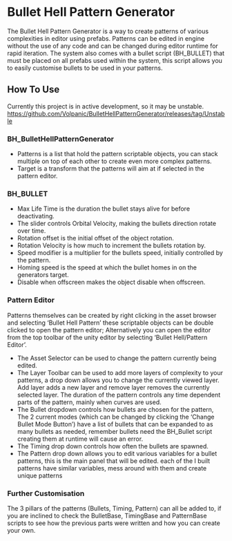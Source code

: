 # Bullet Hell Pattern Generator

The Bullet Hell Pattern Generator is a way to create patterns of various complexities in editor using prefabs. Patterns can be edited in engine without the use of any code and can be changed during editor runtime for rapid iteration. The system also comes with a bullet script (BH_BULLET) that must be placed on all prefabs used within the system, this script allows you to easily customise bullets to be used in your patterns. 

## How To Use
Currently this project is in active development, so it may be unstable. https://github.com/Volpanic/BulletHellPatternGenerator/releases/tag/Unstable

### BH_BulletHellPatternGenerator
*	Patterns is a list that hold the pattern scriptable objects, you can stack multiple on top of each other to create even more complex patterns.
*	Target is a transform that the patterns will aim at if selected in the pattern editor.

### BH_BULLET
*	Max Life Time is the duration the bullet stays alive for before deactivating.
*	The slider controls Orbital Velocity, making the bullets direction rotate over time.
*	Rotation offset is the initial offset of the object rotation.
*	Rotation Velocity is how much to increment the bullets rotation by.
*	Speed modifier is a multiplier for the bullets speed, initially controlled by the pattern.
*	Homing speed is the speed at which the bullet homes in on the generators target.
*	Disable when offscreen makes the object disable when offscreen.


### Pattern Editor

Patterns themselves can be created by right clicking in the asset browser and selecting ‘Bullet Hell Pattern’ these scriptable objects can be double clicked to open the pattern editor; Alternatively you can open the editor from the top toolbar of the unity editor by selecting ‘Bullet Hell/Pattern Editor’.

*	The Asset Selector can be used to change the pattern currently being edited.
*	The Layer Toolbar can be used to add more layers of complexity to your patterns, a drop down allows you to change the currently viewed layer. Add layer adds a new layer and remove layer removes the currently selected layer. The duration of the pattern controls any time dependent parts of the pattern, mainly when curves are used.
*	The Bullet dropdown controls how bullets are chosen for the pattern, The 2 current modes (which can be changed by clicking the ‘Change Bullet Mode Button’) have a list of bullets that can be expanded to as many bullets as needed, remember bullets need the BH_Bullet script creating them at runtime will cause an error.
*	The Timing drop down controls how often the bullets are spawned.
*	The Pattern drop down allows you to edit various variables for a bullet patterns, this is the main panel that will be edited. each of the I built patterns have similar variables, mess around with them and create unique patterns

### Further Customisation
The 3 pillars of the patterns (Bullets, Timing, Pattern) can all be added to, if you are inclined to check the BulletBase, TimingBase and PatternBase scripts to see how the previous parts were written and how you can create your own.
